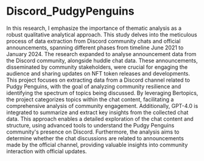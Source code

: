# Discord_PudgyPenguins
In this research, I emphasize the importance of thematic analysis as a robust qualitative analytical approach. This study delves into the meticulous process of data extraction from Discord community chats and official announcements, spanning different phases from timeline June 2021 to January 2024. The research expanded to analyse announcement data from the Discord community, alongside huddle chat data. These announcements, disseminated by community stakeholders, were crucial for engaging the audience and sharing updates on NFT token releases and developments. 
This project focuses on extracting data from a Discord channel related to Pudgy Penguins, with the goal of analyzing community resilience and identifying the spectrum of topics being discussed. By leveraging Bertopics, the project categorizes topics within the chat content, facilitating a comprehensive analysis of community engagement. Additionally, GPT-4.0 is integrated to summarize and extract key insights from the collected chat data. This approach enables a detailed exploration of the chat content and structure, using advanced tools to understand the Pudgy Penguins community's presence on Discord. Furthermore, the analysis aims to determine whether the chat discussions are related to announcements made by the official channel, providing valuable insights into community interaction with official updates.
